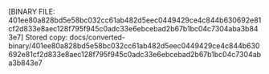 [BINARY FILE: 401ee80a828bd5e58bc032cc61ab482d5eec0449429ce4c844b630692e81cf2d833e8aec128f795f945c0adc33e6ebcebad2b67b1bc04c7304aba3b843e7]
Stored copy: docs/converted-binary/401ee80a828bd5e58bc032cc61ab482d5eec0449429ce4c844b630692e81cf2d833e8aec128f795f945c0adc33e6ebcebad2b67b1bc04c7304aba3b843e7
